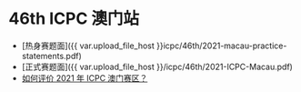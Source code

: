 # 46th ICPC 澳门站

- [热身赛题面]({{ var.upload_file_host }}icpc/46th/2021-macau-practice-statements.pdf)
- [正式赛题面]({{ var.upload_file_host }}/icpc/46th/2021-ICPC-Macau.pdf)
- [如何评价 2021 年 ICPC 澳门赛区？](https://www.zhihu.com/question/462046077)
